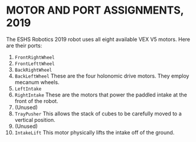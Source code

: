 MOTOR AND PORT ASSIGNMENTS, 2019
================================

The ESHS Robotics 2019 robot uses all eight available VEX V5 motors.  Here are their ports:

1. `FrontRightWheel`
2. `FrontLefttWheel`
3. `BackRightWheel`
4. `BackLeftWheel`
    These are the four holonomic drive motors.  They employ mecanum wheels.
5. `LeftIntake`
6. `RightIntake`
    These are the motors that power the paddled intake at the front of the robot.
7. (Unused)
8. `TrayPusher`
    This allows the stack of cubes to be carefully moved to a vertical position.
9. (Unused)
10. `IntakeLift`
    This motor physically lifts the intake off of the ground.
	